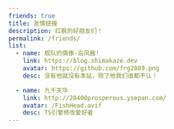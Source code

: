 ```yaml
---
friends: true
title: 友情链接
description: 红枫的好朋友们！
permalink: /friends/
list:
  - name: 舰队的偶像-岛风酱!
    link: https://blog.shimakaze.dev
    avatar: https://github.com/frg2089.png
    desc: 没有他就没有本站，除了他我们谁都不认！

  - name: 九千天华
    link: http://20400prosperous.ysepan.com/
    avatar: /FishHead.avif
    desc: TS引擎修改爱好者
---
```

